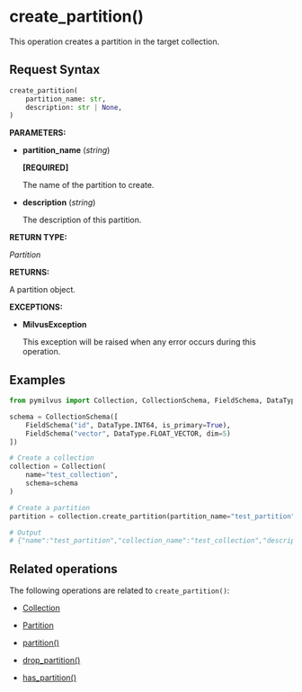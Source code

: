 # create_partition()

This operation creates a partition in the target collection.

## Request Syntax

```python
create_partition(
    partition_name: str, 
    description: str | None, 
)
```

**PARAMETERS:**

- **partition_name** (*string*)

    **[REQUIRED]**

    The name of the partition to create.

- **description** (*string*)

    The description of this partition.

**RETURN TYPE:**

*Partition*

**RETURNS:**

A partition object.

**EXCEPTIONS:**

- **MilvusException**

    This exception will be raised when any error occurs during this operation.

## Examples

```python
from pymilvus import Collection, CollectionSchema, FieldSchema, DataType

schema = CollectionSchema([
    FieldSchema("id", DataType.INT64, is_primary=True),
    FieldSchema("vector", DataType.FLOAT_VECTOR, dim=5)
])

# Create a collection
collection = Collection(
    name="test_collection",
    schema=schema
)

# Create a partition
partition = collection.create_partition(partition_name="test_partition")

# Output
# {"name":"test_partition","collection_name":"test_collection","description":""}
```

## Related operations

The following operations are related to `create_partition()`:

- [Collection](Collection.md)

- [Partition](../Partition/Partition.md)

- [partition()](partition.md)

- [drop_partition()](drop_partition.md)

- [has_partition()](has_partition.md)

